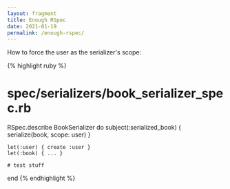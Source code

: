 ```yaml
---
layout: fragment
title: Enough RSpec
date: 2021-01-19
permalink: /enough-rspec/
---
```


How to force the user as the serializer's scope:

{% highlight ruby %}
  # spec/serializers/book_serializer_spec.rb

  RSpec.describe BookSerializer do
    subject(:serialized_book) { serialize(book, scope: user) }

    let(:user) { create :user }
    let(:book) { ... }

    # test stuff
  end
{% endhighlight %}
